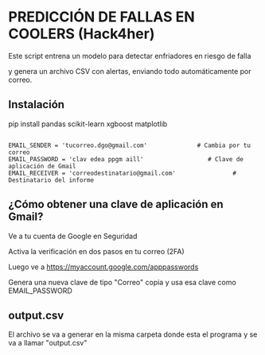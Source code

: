 # PREDICCIÓN DE FALLAS EN COOLERS (Hack4her)

Este script entrena un modelo para detectar enfriadores en riesgo de falla

y genera un archivo CSV con alertas, enviando todo automáticamente por correo.

## Instalación
pip install pandas scikit-learn xgboost matplotlib
```

EMAIL_SENDER = 'tucorreo.dgo@gmail.com'              # Cambia por tu correo
EMAIL_PASSWORD = 'clav edea ppgm aill'                  # Clave de aplicación de Gmail
EMAIL_RECEIVER = 'correodestinatario@gmail.com'                # Destinatario del informe

```

## ¿Cómo obtener una clave de aplicación en Gmail?

Ve a tu cuenta de Google en Seguridad

Activa la verificación en dos pasos en tu correo (2FA)

Luego ve a https://myaccount.google.com/apppasswords

Genera una nueva clave de tipo "Correo" copia y usa esa clave como EMAIL_PASSWORD

## output.csv

El archivo se va a generar en la misma carpeta donde esta el programa y se va a llamar "output.csv"
